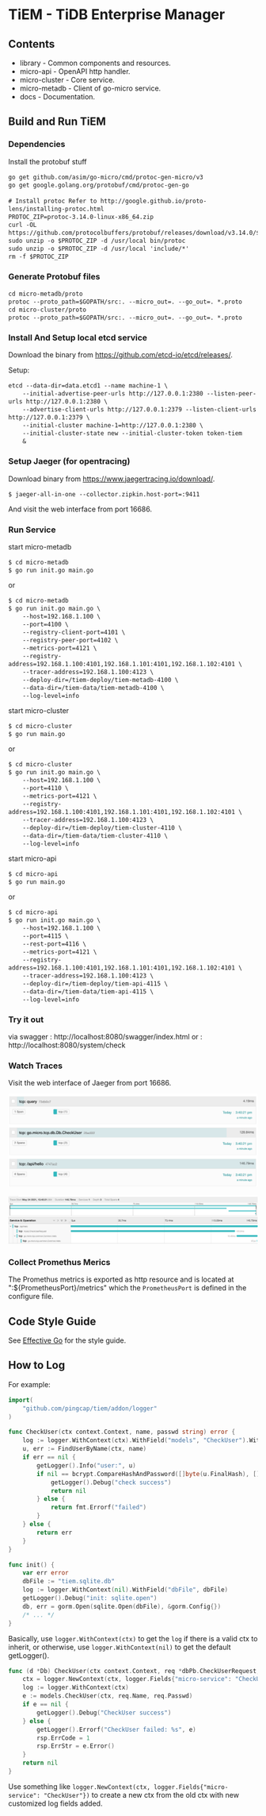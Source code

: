 # TiEM - TiDB Enterprise Manager

## Contents

- library - Common components and resources.
- micro-api - OpenAPI http handler.
- micro-cluster - Core service.
- micro-metadb - Client of go-micro service.
- docs - Documentation.

## Build and Run TiEM

### Dependencies

Install the protobuf stuff

```
go get github.com/asim/go-micro/cmd/protoc-gen-micro/v3
go get google.golang.org/protobuf/cmd/protoc-gen-go

# Install protoc Refer to http://google.github.io/proto-lens/installing-protoc.html
PROTOC_ZIP=protoc-3.14.0-linux-x86_64.zip
curl -OL https://github.com/protocolbuffers/protobuf/releases/download/v3.14.0/$PROTOC_ZIP
sudo unzip -o $PROTOC_ZIP -d /usr/local bin/protoc
sudo unzip -o $PROTOC_ZIP -d /usr/local 'include/*'
rm -f $PROTOC_ZIP
```

### Generate Protobuf files

```
cd micro-metadb/proto
protoc --proto_path=$GOPATH/src:. --micro_out=. --go_out=. *.proto
cd micro-cluster/proto
protoc --proto_path=$GOPATH/src:. --micro_out=. --go_out=. *.proto
```

### Install And Setup local etcd service

Download the binary from https://github.com/etcd-io/etcd/releases/.

Setup:

```
etcd --data-dir=data.etcd1 --name machine-1 \
    --initial-advertise-peer-urls http://127.0.0.1:2380 --listen-peer-urls http://127.0.0.1:2380 \
    --advertise-client-urls http://127.0.0.1:2379 --listen-client-urls http://127.0.0.1:2379 \
    --initial-cluster machine-1=http://127.0.0.1:2380 \
    --initial-cluster-state new --initial-cluster-token token-tiem
    &
```

### Setup Jaeger (for opentracing)

Download binary from https://www.jaegertracing.io/download/.

```shell
$ jaeger-all-in-one --collector.zipkin.host-port=:9411
```

And visit the web interface from port 16686.

### Run Service

start micro-metadb
```shell
$ cd micro-metadb
$ go run init.go main.go
```
or
```shell
$ cd micro-metadb
$ go run init.go main.go \
    --host=192.168.1.100 \
    --port=4100 \
    --registry-client-port=4101 \
    --registry-peer-port=4102 \
    --metrics-port=4121 \
    --registry-address=192.168.1.100:4101,192.168.1.101:4101,192.168.1.102:4101 \
    --tracer-address=192.168.1.100:4123 \
    --deploy-dir=/tiem-deploy/tiem-metadb-4100 \
    --data-dir=/tiem-data/tiem-metadb-4100 \
    --log-level=info
```

start micro-cluster
```shell
$ cd micro-cluster
$ go run main.go 
```
or
```shell
$ cd micro-cluster
$ go run init.go main.go \
    --host=192.168.1.100 \
    --port=4110 \
    --metrics-port=4121 \
    --registry-address=192.168.1.100:4101,192.168.1.101:4101,192.168.1.102:4101 \
    --tracer-address=192.168.1.100:4123 \
    --deploy-dir=/tiem-deploy/tiem-cluster-4110 \
    --data-dir=/tiem-data/tiem-cluster-4110 \
    --log-level=info
```

start micro-api
```shell
$ cd micro-api
$ go run main.go 
```
or
```shell
$ cd micro-api
$ go run init.go main.go \
    --host=192.168.1.100 \
    --port=4115 \
    --rest-port=4116 \
    --metrics-port=4121 \
    --registry-address=192.168.1.100:4101,192.168.1.101:4101,192.168.1.102:4101 \
    --tracer-address=192.168.1.100:4123 \
    --deploy-dir=/tiem-deploy/tiem-api-4115 \
    --data-dir=/tiem-data/tiem-api-4115 \
    --log-level=info
```

### Try it out
via swagger : http://localhost:8080/swagger/index.html
or : http://localhost:8080/system/check

### Watch Traces

Visit the web interface of Jaeger from port 16686.

![opentrace1](docs/img/opentrace1.png)

![opentrace2](docs/img/opentrace2.png)

### Collect Promethus Merics

The Promethus metrics is exported as http resource and is located at ":${PrometheusPort}/metrics" which the `PrometheusPort` is defined in the configure file.

## Code Style Guide

See [Effective Go](https://golang.org/doc/effective_go) for the style guide.

## How to Log

For example:

```go
import(
	"github.com/pingcap/tiem/addon/logger"
)
```

```go
func CheckUser(ctx context.Context, name, passwd string) error {
	log := logger.WithContext(ctx).WithField("models", "CheckUser").WithField("name", name)
	u, err := FindUserByName(ctx, name)
	if err == nil {
		getLogger().Info("user:", u)
		if nil == bcrypt.CompareHashAndPassword([]byte(u.FinalHash), []byte(u.Salt+passwd)) {
			getLogger().Debug("check success")
			return nil
		} else {
			return fmt.Errorf("failed")
		}
	} else {
		return err
	}
}
```

```go
func init() {
    var err error
    dbFile := "tiem.sqlite.db"
    log := logger.WithContext(nil).WithField("dbFile", dbFile)
    getLogger().Debug("init: sqlite.open")
    db, err = gorm.Open(sqlite.Open(dbFile), &gorm.Config{})
    /* ... */
}
```

Basically, use `logger.WithContext(ctx)` to get the `log` if there is a valid ctx to inherit, or otherwise, use `logger.WithContext(nil)` to get the default getLogger().

```go
func (d *Db) CheckUser(ctx context.Context, req *dbPb.CheckUserRequest, rsp *dbPb.CheckUserResponse) error {
	ctx = logger.NewContext(ctx, logger.Fields{"micro-service": "CheckUser"})
	log := logger.WithContext(ctx)
	e := models.CheckUser(ctx, req.Name, req.Passwd)
	if e == nil {
		getLogger().Debug("CheckUser success")
	} else {
		getLogger().Errorf("CheckUser failed: %s", e)
		rsp.ErrCode = 1
		rsp.ErrStr = e.Error()
	}
	return nil
}
```

Use something like `logger.NewContext(ctx, logger.Fields{"micro-service": "CheckUser"})` to create a new ctx from the old ctx with new customized log fields added.

